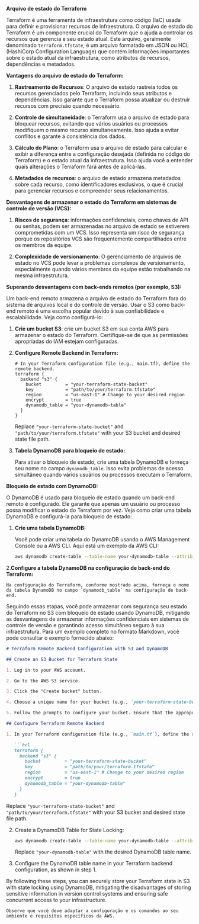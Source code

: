 **Arquivo de estado do Terraform**

Terraform é uma ferramenta de infraestrutura como código (IaC) usada para definir e provisionar recursos de infraestrutura. O arquivo de estado do Terraform é um componente crucial do Terraform que o ajuda a controlar os recursos que gerencia e seu estado atual. Este arquivo, geralmente denominado `terraform.tfstate`, é um arquivo formatado em JSON ou HCL (HashiCorp Configuration Language) que contém informações importantes sobre o estado atual da infraestrutura, como atributos de recursos, dependências e metadados.

**Vantagens do arquivo de estado do Terraform:**

1. **Rastreamento de Recursos**: O arquivo de estado rastreia todos os recursos gerenciados pelo Terraform, incluindo seus atributos e dependências. Isso garante que o Terraform possa atualizar ou destruir recursos com precisão quando necessário.

2. **Controle de simultaneidade**: o Terraform usa o arquivo de estado para bloquear recursos, evitando que vários usuários ou processos modifiquem o mesmo recurso simultaneamente. Isso ajuda a evitar conflitos e garante a consistência dos dados.

3. **Cálculo do Plano**: o Terraform usa o arquivo de estado para calcular e exibir a diferença entre a configuração desejada (definida no código do Terraform) e o estado atual da infraestrutura. Isso ajuda você a entender quais alterações o Terraform fará antes de aplicá-las.

4. **Metadados de recursos**: o arquivo de estado armazena metadados sobre cada recurso, como identificadores exclusivos, o que é crucial para gerenciar recursos e compreender seus relacionamentos.

**Desvantagens de armazenar o estado do Terraform em sistemas de controle de versão (VCS):**

1. **Riscos de segurança**: informações confidenciais, como chaves de API ou senhas, podem ser armazenadas no arquivo de estado se estiverem comprometidas com um VCS. Isso representa um risco de segurança porque os repositórios VCS são frequentemente compartilhados entre os membros da equipe.

2. **Complexidade de versionamento**: O gerenciamento de arquivos de estado no VCS pode levar a problemas complexos de versionamento, especialmente quando vários membros da equipe estão trabalhando na mesma infraestrutura.

**Superando desvantagens com back-ends remotos (por exemplo, S3):**

Um back-end remoto armazena o arquivo de estado do Terraform fora do sistema de arquivos local e do controle de versão. Usar o S3 como back-end remoto é uma escolha popular devido à sua confiabilidade e escalabilidade. Veja como configurá-lo:

1. **Crie um bucket S3**: crie um bucket S3 em sua conta AWS para armazenar o estado do Terraform. Certifique-se de que as permissões apropriadas do IAM estejam configuradas.

2. **Configure Remote Backend in Terraform:**

   ```hcl
   # In your Terraform configuration file (e.g., main.tf), define the remote backend.
   terraform {
     backend "s3" {
       bucket         = "your-terraform-state-bucket"
       key            = "path/to/your/terraform.tfstate"
       region         = "us-east-1" # Change to your desired region
       encrypt        = true
       dynamodb_table = "your-dynamodb-table"
     }
   }
   ```

   Replace `"your-terraform-state-bucket"` and `"path/to/your/terraform.tfstate"` with your S3 bucket and desired state file path.

3. **Tabela DynamoDB para bloqueio de estado:**

    Para ativar o bloqueio de estado, crie uma tabela DynamoDB e forneça seu nome no campo `dynamodb_table`. Isso evita problemas de acesso simultâneo quando vários usuários ou processos executam o Terraform.

**Bloqueio de estado com DynamoDB:**

O DynamoDB é usado para bloqueio de estado quando um back-end remoto é configurado. Ele garante que apenas um usuário ou processo possa modificar o estado do Terraform por vez. Veja como criar uma tabela DynamoDB e configurá-la para bloqueio de estado:

1. **Crie uma tabela DynamoDB:**

    Você pode criar uma tabela do DynamoDB usando o AWS Management Console ou a AWS CLI. Aqui está um exemplo da AWS CLI:

   ```sh
   aws dynamodb create-table --table-name your-dynamodb-table --attribute-definitions AttributeName=LockID,AttributeType=S --key-schema AttributeName=LockID,KeyType=HASH --provisioned-throughput ReadCapacityUnits=5,WriteCapacityUnits=5
   ```

2.**Configure a tabela DynamoDB na configuração de back-end do Terraform:**

    Na configuração do Terraform, conforme mostrado acima, forneça o nome da tabela DynamoDB no campo `dynamodb_table` na configuração de back-end.

Seguindo essas etapas, você pode armazenar com segurança seu estado do Terraform no S3 com bloqueio de estado usando DynamoDB, mitigando as desvantagens de armazenar informações confidenciais em sistemas de controle de versão e garantindo acesso simultâneo seguro à sua infraestrutura. Para um exemplo completo no formato Markdown, você pode consultar o exemplo fornecido abaixo:

```markdown
# Terraform Remote Backend Configuration with S3 and DynamoDB

## Create an S3 Bucket for Terraform State

1. Log in to your AWS account.

2. Go to the AWS S3 service.

3. Click the "Create bucket" button.

4. Choose a unique name for your bucket (e.g., `your-terraform-state-bucket`).

5. Follow the prompts to configure your bucket. Ensure that the appropriate permissions are set.

## Configure Terraform Remote Backend

1. In your Terraform configuration file (e.g., `main.tf`), define the remote backend:

   ```hcl
   terraform {
     backend "s3" {
       bucket         = "your-terraform-state-bucket"
       key            = "path/to/your/terraform.tfstate"
       region         = "us-east-1" # Change to your desired region
       encrypt        = true
       dynamodb_table = "your-dynamodb-table"
     }
   }
   ```

   Replace `"your-terraform-state-bucket"` and `"path/to/your/terraform.tfstate"` with your S3 bucket and desired state file path.

2. Create a DynamoDB Table for State Locking:

   ```sh
   aws dynamodb create-table --table-name your-dynamodb-table --attribute-definitions AttributeName=LockID,AttributeType=S --key-schema AttributeName=LockID,KeyType=HASH --provisioned-throughput ReadCapacityUnits=5,WriteCapacityUnits=5
   ```

   Replace `"your-dynamodb-table"` with the desired DynamoDB table name.

3. Configure the DynamoDB table name in your Terraform backend configuration, as shown in step 1.

By following these steps, you can securely store your Terraform state in S3 with state locking using DynamoDB, mitigating the disadvantages of storing sensitive information in version control systems and ensuring safe concurrent access to your infrastructure.
```
Observe que você deve adaptar a configuração e os comandos ao seu ambiente e requisitos específicos da AWS.